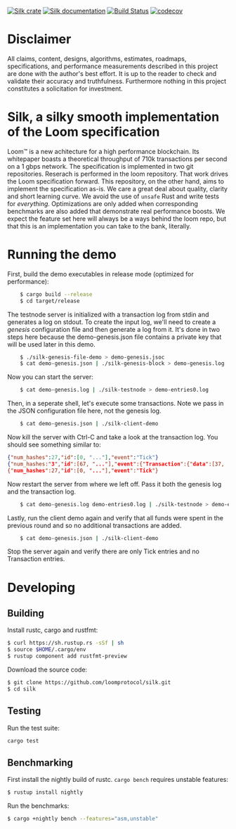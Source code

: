 [![Silk crate](https://img.shields.io/crates/v/silk.svg)](https://crates.io/crates/silk)
[![Silk documentation](https://docs.rs/silk/badge.svg)](https://docs.rs/silk)
[![Build Status](https://travis-ci.org/loomprotocol/silk.svg?branch=master)](https://travis-ci.org/loomprotocol/silk)
[![codecov](https://codecov.io/gh/loomprotocol/silk/branch/master/graph/badge.svg)](https://codecov.io/gh/loomprotocol/silk)

Disclaimer
===

All claims, content, designs, algorithms, estimates, roadmaps, specifications, and performance measurements described in this project are done with the author's best effort.  It is up to the reader to check and validate their accuracy and truthfulness.  Furthermore nothing in this project constitutes a solicitation for investment.

Silk, a silky smooth implementation of the Loom specification
===

Loom&trade; is a new achitecture for a high performance blockchain. Its whitepaper boasts a theoretical
throughput of 710k transactions per second on a 1 gbps network. The specification is implemented
in two git repositories. Reserach is performed in the loom repository. That work drives the
Loom specification forward. This repository, on the other hand, aims to implement the specification
as-is.  We care a great deal about quality, clarity and short learning curve. We avoid the use
of `unsafe` Rust and write tests for *everything*.  Optimizations are only added when
corresponding benchmarks are also added that demonstrate real performance boosts. We expect the
feature set here will always be a ways behind the loom repo, but that this is an implementation
you can take to the bank, literally.

Running the demo
===

First, build the demo executables in release mode (optimized for performance):

```bash
    $ cargo build --release
    $ cd target/release
```

The testnode server is initialized with a transaction log from stdin and
generates a log on stdout. To create the input log, we'll need to create
a *genesis* configuration file and then generate a log from it. It's done
in two steps here because the demo-genesis.json file contains a private
key that will be used later in this demo.

```bash
    $ ./silk-genesis-file-demo > demo-genesis.jsoc
    $ cat demo-genesis.json | ./silk-genesis-block > demo-genesis.log
```

Now you can start the server:

```bash
    $ cat demo-genesis.log | ./silk-testnode > demo-entries0.log
```

Then, in a seperate shell, let's execute some transactions. Note we pass in
the JSON configuration file here, not the genesis log.

```bash
    $ cat demo-genesis.json | ./silk-client-demo
```

Now kill the server with Ctrl-C and take a look at the transaction log. You should
see something similar to:

```json
{"num_hashes":27,"id":[0, "..."],"event":"Tick"}
{"num_hashes:"3","id":[67, "..."],"event":{"Transaction":{"data":[37, ...]}}}
{"num_hashes":27,"id":[0, "..."],"event":"Tick"}
```

Now restart the server from where we left off. Pass it both the genesis log and
the transaction log.

```bash
    $ cat demo-genesis.log demo-entries0.log | ./silk-testnode > demo-entries1.log
```

Lastly, run the client demo again and verify that all funds were spent in the
previous round and so no additional transactions are added.

```bash
    $ cat demo-genesis.json | ./silk-client-demo
```

Stop the server again and verify there are only Tick entries and no Transaction entries.

Developing
===

Building
---

Install rustc, cargo and rustfmt:

```bash
$ curl https://sh.rustup.rs -sSf | sh
$ source $HOME/.cargo/env
$ rustup component add rustfmt-preview
```

Download the source code:

```bash
$ git clone https://github.com/loomprotocol/silk.git
$ cd silk
```

Testing
---

Run the test suite:

```bash
cargo test
```

Benchmarking
---

First install the nightly build of rustc. `cargo bench` requires unstable features:

```bash
$ rustup install nightly
```

Run the benchmarks:

```bash
$ cargo +nightly bench --features="asm,unstable"
```
